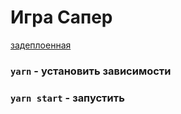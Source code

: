 # Игра  Сапер 

[задеплоенная](https://e-doschechnikova.github.io/Sweeper-Game/) 

### `yarn` - установить зависимости 

### `yarn start` - запустить 


